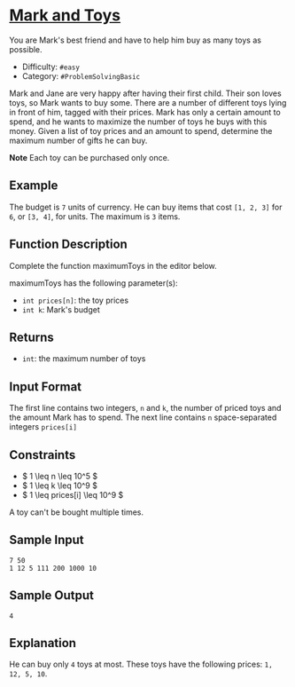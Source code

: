 # [Mark and Toys](https://www.hackerrank.com/challenges/mark-and-toys)

You are Mark's best friend and have to help him buy as many toys as possible.

- Difficulty:  `#easy`
- Category: `#ProblemSolvingBasic`

Mark and Jane are very happy after having their first child.
Their son loves toys, so Mark wants to buy some.
There are a number of different toys lying in front of him,
tagged with their prices.
Mark has only a certain amount to spend, and he wants to maximize
the number of toys he buys with this money.
Given a list of toy prices and an amount to spend,
determine the maximum number of gifts he can buy.

**Note** Each toy can be purchased only once.

## Example

The budget is `7` units of currency. He can buy items that cost `[1, 2, 3]`
for `6`, or `[3, 4]`, for  units.
The maximum is `3` items.

## Function Description

Complete the function maximumToys in the editor below.

maximumToys has the following parameter(s):

- `int prices[n]`: the toy prices
- `int k`: Mark's budget

## Returns

- `int`: the maximum number of toys

## Input Format

The first line contains two integers, `n` and `k`, the number of priced toys
and the amount Mark has to spend.
The next line contains `n` space-separated integers `prices[i]`

## Constraints

- $ 1 \leq n \leq 10^5 $
- $ 1 \leq k \leq 10^9 $
- $ 1 \leq prices[i] \leq 10^9 $

A toy can't be bought multiple times.

## Sample Input

```text
7 50
1 12 5 111 200 1000 10
```

## Sample Output

```text
4
```

## Explanation

He can buy only `4` toys at most.
These toys have the following prices: `1, 12, 5, 10`.
